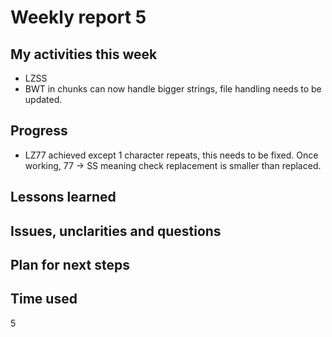 # Weekly report 5

## My activities this week
- LZSS
- BWT in chunks can now handle bigger strings, file handling needs to be updated.

## Progress
- LZ77 achieved except 1 character repeats, this needs to be fixed. Once working, 77 -> SS meaning check replacement is smaller than replaced.

## Lessons learned

## Issues, unclarities and questions

## Plan for next steps

## Time used
5